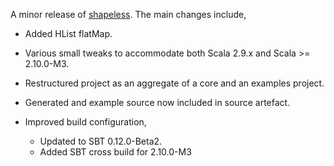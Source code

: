 A minor release of [shapeless](https://github.com/milessabin/shapeless).
The main changes include,

* Added HList flatMap.

* Various small tweaks to accommodate both Scala 2.9.x and Scala >= 2.10.0-M3.

* Restructured project as an aggregate of a core and an examples project.

* Generated and example source now included in source artefact.

* Improved build configuration,
    * Updated to SBT 0.12.0-Beta2.
    * Added SBT cross build for 2.10.0-M3
